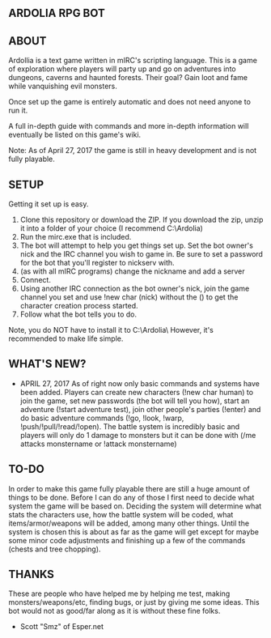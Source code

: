 ARDOLIA RPG BOT 
--------------

## ABOUT

Ardollia is a text game written in mIRC's scripting language.  This is a game of exploration where players will party up and go on adventures into dungeons, caverns and haunted forests. Their goal? Gain loot and fame while vanquishing evil monsters.

Once set up the game is entirely automatic and does not need anyone to run it.

A full in-depth guide with commands and more in-depth information will eventually be listed on this game's wiki.

Note: As of April 27, 2017 the game is still in heavy development and is not fully playable.


## SETUP

Getting it set up is easy.

 1. Clone this repository or download the ZIP.  If you download the zip, unzip it into a folder of your choice (I recommend C:\Ardolia)
 2. Run the mirc.exe that is included.
 3. The bot will attempt to help you get things set up.  Set the bot owner's nick and the IRC channel you wish to game in.  Be sure to set a password for the bot that you'll register to nickserv with.
 4. (as with all mIRC programs) change the nickname and add a server
 5. Connect.
 6. Using another IRC connection as the bot owner's nick, join the game channel you set and use !new char (nick) without the () to get the character creation process started.
 7. Follow what the bot tells you to do. 

Note, you do NOT have to install it to C:\Ardolia\ However, it's recommended to make life simple.

   
## WHAT'S NEW?

* APRIL 27, 2017
As of right now only basic commands and systems have been added.  Players can create new characters (!new char human) to join the game, set new passwords (the bot will tell you how), start an adventure (!start adventure test), join other people's parties (!enter) and do basic adventure commands (!go, !look, !warp, !push/!pull/!read/!open).  The battle system is incredibly basic and players will only do 1 damage to monsters but it can be done with (/me attacks monstername or !attack monstername)

## TO-DO

In order to make this game fully playable there are still a huge amount of things to be done.  Before I can do any of those I first need to decide what system the game will be based on.  Deciding the system will determine what stats the characters use, how the battle system will be coded, what items/armor/weapons will be added, among many other things. Until the system is chosen this is about as far as the game will get except for maybe some minor code adjustments and finishing up a few of the commands (chests and tree chopping). 

## THANKS

These are people who have helped me by helping me test, making monsters/weapons/etc, finding bugs, or just by giving me some ideas.  This bot would not as good/far along as it is without these fine folks.

* Scott "Smz" of Esper.net


